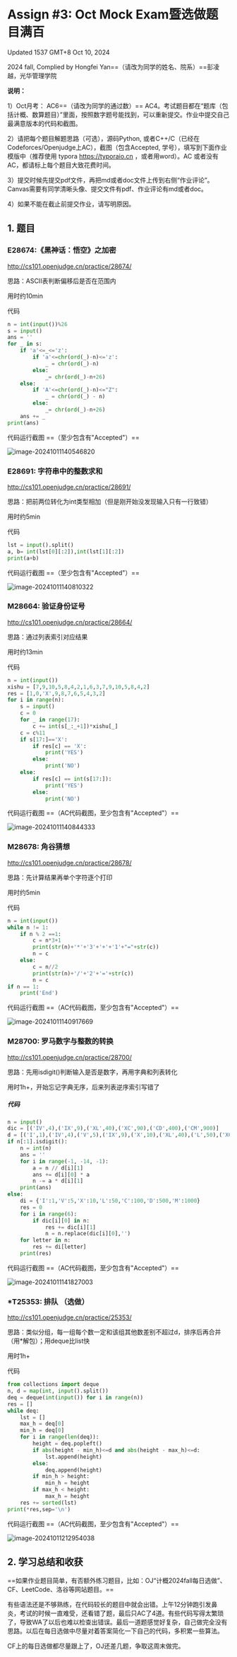 # Assign #3: Oct Mock Exam暨选做题目满百

Updated 1537 GMT+8 Oct 10, 2024

2024 fall, Complied by Hongfei Yan==（请改为同学的姓名、院系）==彭凌越，光华管理学院



**说明：**

1）Oct⽉考： AC6==（请改为同学的通过数）== AC4。考试题⽬都在“题库（包括计概、数算题目）”⾥⾯，按照数字题号能找到，可以重新提交。作业中提交⾃⼰最满意版本的代码和截图。

2）请把每个题目解题思路（可选），源码Python, 或者C++/C（已经在Codeforces/Openjudge上AC），截图（包含Accepted, 学号），填写到下面作业模版中（推荐使用 typora https://typoraio.cn ，或者用word）。AC 或者没有AC，都请标上每个题目大致花费时间。

3）提交时候先提交pdf文件，再把md或者doc文件上传到右侧“作业评论”。Canvas需要有同学清晰头像、提交文件有pdf、作业评论有md或者doc。

4）如果不能在截止前提交作业，请写明原因。



## 1. 题目

### E28674:《黑神话：悟空》之加密

http://cs101.openjudge.cn/practice/28674/



思路：ASCII表判断偏移后是否在范围内

用时约10min



代码

```python
n = int(input())%26
s = input()
ans = ''
for _ in s:
    if 'a'<=_<='z':
        if 'a'<=chr(ord(_)-n)<='z':
            _ = chr(ord(_)-n)
        else:
            _= chr(ord(_)-n+26)
    else:
        if 'A'<=chr(ord(_)-n)<="Z":
            _ = chr(ord(_) - n)
        else:
            _= chr(ord(_)-n+26)
    ans += _
print(ans)

```



代码运行截图 ==（至少包含有"Accepted"）==

![image-20241011140546820](C:\Users\28566\AppData\Roaming\Typora\typora-user-images\image-20241011140546820.png)



### E28691: 字符串中的整数求和

http://cs101.openjudge.cn/practice/28691/



思路：把前两位转化为int类型相加（但是刚开始没发现输入只有一行致错）

用时约5min



代码

```python
lst = input().split()
a, b= int(lst[0][:2]),int(lst[1][:2])
print(a+b)

```



代码运行截图 ==（至少包含有"Accepted"）==

![image-20241011140810322](C:\Users\28566\AppData\Roaming\Typora\typora-user-images\image-20241011140810322.png)



### M28664: 验证身份证号

http://cs101.openjudge.cn/practice/28664/



思路：通过列表索引对应结果

用时约13min

代码

```python
n = int(input())
xishu = [7,9,10,5,8,4,2,1,6,3,7,9,10,5,8,4,2]
res = [1,0,'X',9,8,7,6,5,4,3,2]
for i in range(n):
    s = input()
    c = 0
    for _ in range(17):
        c += int(s[_:_+1])*xishu[_]
    c = c%11
    if s[17:]=='X':
        if res[c] == 'X':
            print('YES')
        else:
            print('NO')
    else:
        if res[c] == int(s[17:]):
            print('YES')
        else:
            print('NO')

```



代码运行截图 ==（AC代码截图，至少包含有"Accepted"）==

![image-20241011140844333](C:\Users\28566\AppData\Roaming\Typora\typora-user-images\image-20241011140844333.png)



### M28678: 角谷猜想

http://cs101.openjudge.cn/practice/28678/



思路：先计算结果再单个字符逐个打印

用时约5min



代码

```python
n = int(input())
while n != 1:
    if n % 2 ==1:
        c = n*3+1
        print(str(n)+'*'+'3'+'+'+'1'+"="+str(c))
        n = c
    else:
        c = n//2
        print(str(n)+'/'+'2'+'='+str(c))
        n = c
if n == 1:
    print('End')

```



代码运行截图 ==（AC代码截图，至少包含有"Accepted"）==

![image-20241011140917669](C:\Users\28566\AppData\Roaming\Typora\typora-user-images\image-20241011140917669.png)



### M28700: 罗马数字与整数的转换

http://cs101.openjudge.cn/practice/28700/



思路：先用isdigit()判断输入是否是数字，再用字典和列表转化

用时1h+，开始忘记字典无序，后来列表逆序索引写错了



##### 代码

```python
n = input()
dic = [('IV',4),('IX',9),('XL',40),('XC',90),('CD',400),('CM',900)]
d = [('I',1),('IV',4),('V',5),('IX',9),('X',10),('XL',40),('L',50),('XC',90),('C',100),('CD',400),('D',500),('CM',900),('M',1000)]
if n[:1].isdigit():
    n = int(n)
    ans = ''
    for i in range(-1, -14, -1):
        a = n // d[i][1]
        ans += d[i][0] * a
        n -= a * d[i][1]
    print(ans)
else:
    di = {'I':1,'V':5,'X':10,'L':50,'C':100,'D':500,'M':1000}
    res = 0
    for i in range(6):
        if dic[i][0] in n:
            res += dic[i][1]
            n = n.replace(dic[i][0],'')
    for letter in n:
        res += di[letter]
    print(res)

```



代码运行截图 ==（AC代码截图，至少包含有"Accepted"）==

![image-20241011141827003](C:\Users\28566\AppData\Roaming\Typora\typora-user-images\image-20241011141827003.png)



### *T25353: 排队 （选做）

http://cs101.openjudge.cn/practice/25353/



思路：类似分组，每一组每个数一定和该组其他数差别不超过d，排序后再合并（用*解包）；用deque比list快

用时1h+

代码

```python
from collections import deque
n, d = map(int, input().split())
deq = deque(int(input()) for i in range(n))
res = []
while deq:
    lst = []
    max_h = deq[0]
    min_h = deq[0]
    for i in range(len(deq)):
        height = deq.popleft()
        if abs(height - min_h)<=d and abs(height - max_h)<=d:
            lst.append(height)
        else:
            deq.append(height)
        if min_h > height:
            min_h = height
        if max_h < height:
            max_h = height
    res += sorted(lst)
print(*res,sep='\n')

```



代码运行截图 ==（AC代码截图，至少包含有"Accepted"）==

![image-20241011212954038](C:\Users\28566\AppData\Roaming\Typora\typora-user-images\image-20241011212954038.png)



## 2. 学习总结和收获

==如果作业题目简单，有否额外练习题目，比如：OJ“计概2024fall每日选做”、CF、LeetCode、洛谷等网站题目。==

有些语法还是不够熟练，在代码较长的题目中就会出错。上午12分钟跑引发鼻炎，考试的时候一直难受，还看错了题，最后只AC了4道。有些代码写得太繁琐了，导致WA了以后也难以检查出错误。最后一道题感觉好复杂，自己做完全没有思路。以后在每日选做中尽量对着答案简化一下自己的代码，多积累一些算法。

CF上的每日选做都尽量跟上了，OJ还差几题，争取这周末做完。










